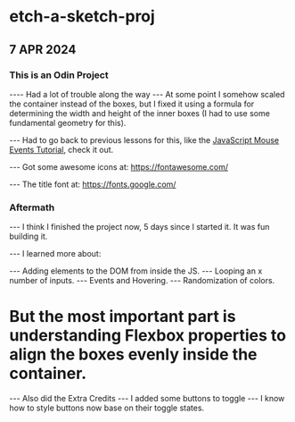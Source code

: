 # etch-a-sketch-proj

## 7 APR 2024


### This is an Odin Project 

---- Had a lot of trouble along the way
--- At some point I somehow scaled the container instead of the boxes, but I fixed it using a formula for determining the width and height of the inner boxes (I had to use some fundamental geometry for this).

--- Had to go back to previous lessons for this, like the [JavaScript Mouse Events Tutorial](https://www.javascripttutorial.net/javascript-dom/javascript-mouse-events/), check it out.

--- Got some awesome icons at: https://fontawesome.com/

--- The title font at: https://fonts.google.com/

### Aftermath

--- I think I finished the project now, 5 days since I started it. It was fun building it. 

--- I learned more about:

--- Adding elements to the DOM from inside the JS.
--- Looping an x number of inputs.
--- Events and Hovering.
--- Randomization of colors.

# But the most important part is understanding Flexbox properties to align the boxes evenly inside the container.


--- Also did the Extra Credits
--- I added some buttons to toggle
--- I know how to style buttons now base on their toggle states.